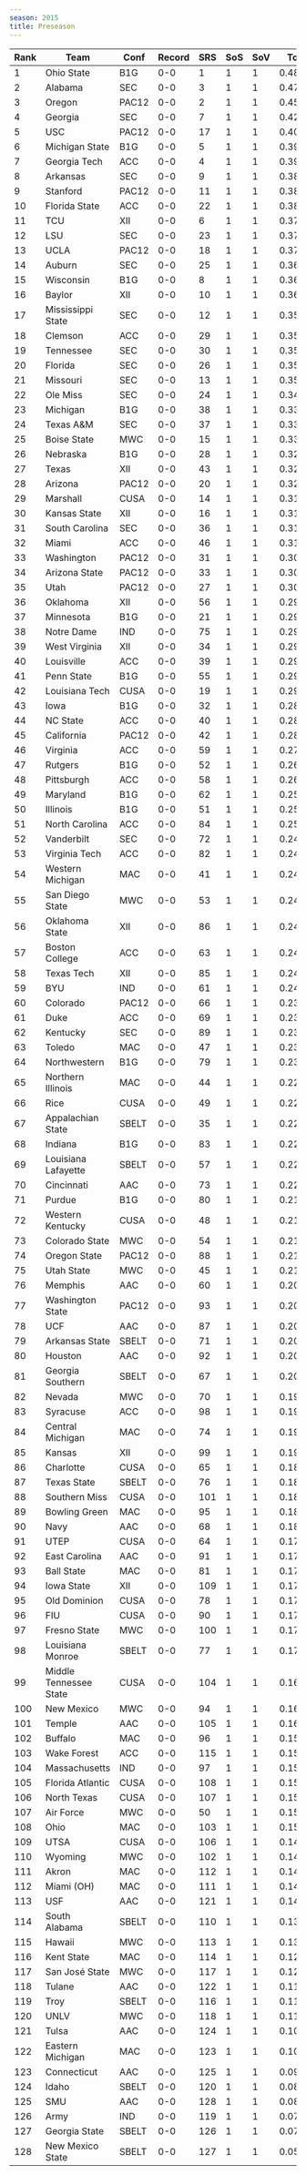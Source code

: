 ```yaml
---
season: 2015
title: Preseason
---
```

<table class="display"><thead><tr><th>Rank</th><th>Team</th><th>Conf</th><th>Record</th><th>SRS</th><th>SoS</th><th>SoV</th><th>Total</th></tr></thead><tbody>
<tr><td>1</td><td>Ohio State</td><td>B1G</td><td>0-0</td><td>1</td><td>1</td><td>1</td><td>0.48363</td></tr>
<tr><td>2</td><td>Alabama</td><td>SEC</td><td>0-0</td><td>3</td><td>1</td><td>1</td><td>0.47810</td></tr>
<tr><td>3</td><td>Oregon</td><td>PAC12</td><td>0-0</td><td>2</td><td>1</td><td>1</td><td>0.45071</td></tr>
<tr><td>4</td><td>Georgia</td><td>SEC</td><td>0-0</td><td>7</td><td>1</td><td>1</td><td>0.42928</td></tr>
<tr><td>5</td><td>USC</td><td>PAC12</td><td>0-0</td><td>17</td><td>1</td><td>1</td><td>0.40404</td></tr>
<tr><td>6</td><td>Michigan State</td><td>B1G</td><td>0-0</td><td>5</td><td>1</td><td>1</td><td>0.39760</td></tr>
<tr><td>7</td><td>Georgia Tech</td><td>ACC</td><td>0-0</td><td>4</td><td>1</td><td>1</td><td>0.39091</td></tr>
<tr><td>8</td><td>Arkansas</td><td>SEC</td><td>0-0</td><td>9</td><td>1</td><td>1</td><td>0.38090</td></tr>
<tr><td>9</td><td>Stanford</td><td>PAC12</td><td>0-0</td><td>11</td><td>1</td><td>1</td><td>0.38081</td></tr>
<tr><td>10</td><td>Florida State</td><td>ACC</td><td>0-0</td><td>22</td><td>1</td><td>1</td><td>0.38052</td></tr>
<tr><td>11</td><td>TCU</td><td>XII</td><td>0-0</td><td>6</td><td>1</td><td>1</td><td>0.37872</td></tr>
<tr><td>12</td><td>LSU</td><td>SEC</td><td>0-0</td><td>23</td><td>1</td><td>1</td><td>0.37816</td></tr>
<tr><td>13</td><td>UCLA</td><td>PAC12</td><td>0-0</td><td>18</td><td>1</td><td>1</td><td>0.37280</td></tr>
<tr><td>14</td><td>Auburn</td><td>SEC</td><td>0-0</td><td>25</td><td>1</td><td>1</td><td>0.36852</td></tr>
<tr><td>15</td><td>Wisconsin</td><td>B1G</td><td>0-0</td><td>8</td><td>1</td><td>1</td><td>0.36801</td></tr>
<tr><td>16</td><td>Baylor</td><td>XII</td><td>0-0</td><td>10</td><td>1</td><td>1</td><td>0.36040</td></tr>
<tr><td>17</td><td>Mississippi State</td><td>SEC</td><td>0-0</td><td>12</td><td>1</td><td>1</td><td>0.35945</td></tr>
<tr><td>18</td><td>Clemson</td><td>ACC</td><td>0-0</td><td>29</td><td>1</td><td>1</td><td>0.35212</td></tr>
<tr><td>19</td><td>Tennessee</td><td>SEC</td><td>0-0</td><td>30</td><td>1</td><td>1</td><td>0.35180</td></tr>
<tr><td>20</td><td>Florida</td><td>SEC</td><td>0-0</td><td>26</td><td>1</td><td>1</td><td>0.35042</td></tr>
<tr><td>21</td><td>Missouri</td><td>SEC</td><td>0-0</td><td>13</td><td>1</td><td>1</td><td>0.35038</td></tr>
<tr><td>22</td><td>Ole Miss</td><td>SEC</td><td>0-0</td><td>24</td><td>1</td><td>1</td><td>0.34903</td></tr>
<tr><td>23</td><td>Michigan</td><td>B1G</td><td>0-0</td><td>38</td><td>1</td><td>1</td><td>0.33863</td></tr>
<tr><td>24</td><td>Texas A&M</td><td>SEC</td><td>0-0</td><td>37</td><td>1</td><td>1</td><td>0.33733</td></tr>
<tr><td>25</td><td>Boise State</td><td>MWC</td><td>0-0</td><td>15</td><td>1</td><td>1</td><td>0.33022</td></tr>
<tr><td>26</td><td>Nebraska</td><td>B1G</td><td>0-0</td><td>28</td><td>1</td><td>1</td><td>0.32907</td></tr>
<tr><td>27</td><td>Texas</td><td>XII</td><td>0-0</td><td>43</td><td>1</td><td>1</td><td>0.32706</td></tr>
<tr><td>28</td><td>Arizona</td><td>PAC12</td><td>0-0</td><td>20</td><td>1</td><td>1</td><td>0.32413</td></tr>
<tr><td>29</td><td>Marshall</td><td>CUSA</td><td>0-0</td><td>14</td><td>1</td><td>1</td><td>0.31638</td></tr>
<tr><td>30</td><td>Kansas State</td><td>XII</td><td>0-0</td><td>16</td><td>1</td><td>1</td><td>0.31531</td></tr>
<tr><td>31</td><td>South Carolina</td><td>SEC</td><td>0-0</td><td>36</td><td>1</td><td>1</td><td>0.31519</td></tr>
<tr><td>32</td><td>Miami</td><td>ACC</td><td>0-0</td><td>46</td><td>1</td><td>1</td><td>0.31295</td></tr>
<tr><td>33</td><td>Washington</td><td>PAC12</td><td>0-0</td><td>31</td><td>1</td><td>1</td><td>0.30943</td></tr>
<tr><td>34</td><td>Arizona State</td><td>PAC12</td><td>0-0</td><td>33</td><td>1</td><td>1</td><td>0.30801</td></tr>
<tr><td>35</td><td>Utah</td><td>PAC12</td><td>0-0</td><td>27</td><td>1</td><td>1</td><td>0.30167</td></tr>
<tr><td>36</td><td>Oklahoma</td><td>XII</td><td>0-0</td><td>56</td><td>1</td><td>1</td><td>0.29970</td></tr>
<tr><td>37</td><td>Minnesota</td><td>B1G</td><td>0-0</td><td>21</td><td>1</td><td>1</td><td>0.29950</td></tr>
<tr><td>38</td><td>Notre Dame</td><td>IND</td><td>0-0</td><td>75</td><td>1</td><td>1</td><td>0.29852</td></tr>
<tr><td>39</td><td>West Virginia</td><td>XII</td><td>0-0</td><td>34</td><td>1</td><td>1</td><td>0.29496</td></tr>
<tr><td>40</td><td>Louisville</td><td>ACC</td><td>0-0</td><td>39</td><td>1</td><td>1</td><td>0.29240</td></tr>
<tr><td>41</td><td>Penn State</td><td>B1G</td><td>0-0</td><td>55</td><td>1</td><td>1</td><td>0.29075</td></tr>
<tr><td>42</td><td>Louisiana Tech</td><td>CUSA</td><td>0-0</td><td>19</td><td>1</td><td>1</td><td>0.29031</td></tr>
<tr><td>43</td><td>Iowa</td><td>B1G</td><td>0-0</td><td>32</td><td>1</td><td>1</td><td>0.28564</td></tr>
<tr><td>44</td><td>NC State</td><td>ACC</td><td>0-0</td><td>40</td><td>1</td><td>1</td><td>0.28556</td></tr>
<tr><td>45</td><td>California</td><td>PAC12</td><td>0-0</td><td>42</td><td>1</td><td>1</td><td>0.28447</td></tr>
<tr><td>46</td><td>Virginia</td><td>ACC</td><td>0-0</td><td>59</td><td>1</td><td>1</td><td>0.27435</td></tr>
<tr><td>47</td><td>Rutgers</td><td>B1G</td><td>0-0</td><td>52</td><td>1</td><td>1</td><td>0.26749</td></tr>
<tr><td>48</td><td>Pittsburgh</td><td>ACC</td><td>0-0</td><td>58</td><td>1</td><td>1</td><td>0.26225</td></tr>
<tr><td>49</td><td>Maryland</td><td>B1G</td><td>0-0</td><td>62</td><td>1</td><td>1</td><td>0.25657</td></tr>
<tr><td>50</td><td>Illinois</td><td>B1G</td><td>0-0</td><td>51</td><td>1</td><td>1</td><td>0.25208</td></tr>
<tr><td>51</td><td>North Carolina</td><td>ACC</td><td>0-0</td><td>84</td><td>1</td><td>1</td><td>0.25056</td></tr>
<tr><td>52</td><td>Vanderbilt</td><td>SEC</td><td>0-0</td><td>72</td><td>1</td><td>1</td><td>0.24687</td></tr>
<tr><td>53</td><td>Virginia Tech</td><td>ACC</td><td>0-0</td><td>82</td><td>1</td><td>1</td><td>0.24669</td></tr>
<tr><td>54</td><td>Western Michigan</td><td>MAC</td><td>0-0</td><td>41</td><td>1</td><td>1</td><td>0.24483</td></tr>
<tr><td>55</td><td>San Diego State</td><td>MWC</td><td>0-0</td><td>53</td><td>1</td><td>1</td><td>0.24201</td></tr>
<tr><td>56</td><td>Oklahoma State</td><td>XII</td><td>0-0</td><td>86</td><td>1</td><td>1</td><td>0.24193</td></tr>
<tr><td>57</td><td>Boston College</td><td>ACC</td><td>0-0</td><td>63</td><td>1</td><td>1</td><td>0.24111</td></tr>
<tr><td>58</td><td>Texas Tech</td><td>XII</td><td>0-0</td><td>85</td><td>1</td><td>1</td><td>0.24061</td></tr>
<tr><td>59</td><td>BYU</td><td>IND</td><td>0-0</td><td>61</td><td>1</td><td>1</td><td>0.24024</td></tr>
<tr><td>60</td><td>Colorado</td><td>PAC12</td><td>0-0</td><td>66</td><td>1</td><td>1</td><td>0.23734</td></tr>
<tr><td>61</td><td>Duke</td><td>ACC</td><td>0-0</td><td>69</td><td>1</td><td>1</td><td>0.23732</td></tr>
<tr><td>62</td><td>Kentucky</td><td>SEC</td><td>0-0</td><td>89</td><td>1</td><td>1</td><td>0.23700</td></tr>
<tr><td>63</td><td>Toledo</td><td>MAC</td><td>0-0</td><td>47</td><td>1</td><td>1</td><td>0.23690</td></tr>
<tr><td>64</td><td>Northwestern</td><td>B1G</td><td>0-0</td><td>79</td><td>1</td><td>1</td><td>0.23488</td></tr>
<tr><td>65</td><td>Northern Illinois</td><td>MAC</td><td>0-0</td><td>44</td><td>1</td><td>1</td><td>0.22851</td></tr>
<tr><td>66</td><td>Rice</td><td>CUSA</td><td>0-0</td><td>49</td><td>1</td><td>1</td><td>0.22739</td></tr>
<tr><td>67</td><td>Appalachian State</td><td>SBELT</td><td>0-0</td><td>35</td><td>1</td><td>1</td><td>0.22476</td></tr>
<tr><td>68</td><td>Indiana</td><td>B1G</td><td>0-0</td><td>83</td><td>1</td><td>1</td><td>0.22456</td></tr>
<tr><td>69</td><td>Louisiana Lafayette</td><td>SBELT</td><td>0-0</td><td>57</td><td>1</td><td>1</td><td>0.22325</td></tr>
<tr><td>70</td><td>Cincinnati</td><td>AAC</td><td>0-0</td><td>73</td><td>1</td><td>1</td><td>0.22105</td></tr>
<tr><td>71</td><td>Purdue</td><td>B1G</td><td>0-0</td><td>80</td><td>1</td><td>1</td><td>0.21991</td></tr>
<tr><td>72</td><td>Western Kentucky</td><td>CUSA</td><td>0-0</td><td>48</td><td>1</td><td>1</td><td>0.21842</td></tr>
<tr><td>73</td><td>Colorado State</td><td>MWC</td><td>0-0</td><td>54</td><td>1</td><td>1</td><td>0.21829</td></tr>
<tr><td>74</td><td>Oregon State</td><td>PAC12</td><td>0-0</td><td>88</td><td>1</td><td>1</td><td>0.21739</td></tr>
<tr><td>75</td><td>Utah State</td><td>MWC</td><td>0-0</td><td>45</td><td>1</td><td>1</td><td>0.21675</td></tr>
<tr><td>76</td><td>Memphis</td><td>AAC</td><td>0-0</td><td>60</td><td>1</td><td>1</td><td>0.20987</td></tr>
<tr><td>77</td><td>Washington State</td><td>PAC12</td><td>0-0</td><td>93</td><td>1</td><td>1</td><td>0.20843</td></tr>
<tr><td>78</td><td>UCF</td><td>AAC</td><td>0-0</td><td>87</td><td>1</td><td>1</td><td>0.20491</td></tr>
<tr><td>79</td><td>Arkansas State</td><td>SBELT</td><td>0-0</td><td>71</td><td>1</td><td>1</td><td>0.20267</td></tr>
<tr><td>80</td><td>Houston</td><td>AAC</td><td>0-0</td><td>92</td><td>1</td><td>1</td><td>0.20208</td></tr>
<tr><td>81</td><td>Georgia Southern</td><td>SBELT</td><td>0-0</td><td>67</td><td>1</td><td>1</td><td>0.20103</td></tr>
<tr><td>82</td><td>Nevada</td><td>MWC</td><td>0-0</td><td>70</td><td>1</td><td>1</td><td>0.19681</td></tr>
<tr><td>83</td><td>Syracuse</td><td>ACC</td><td>0-0</td><td>98</td><td>1</td><td>1</td><td>0.19431</td></tr>
<tr><td>84</td><td>Central Michigan</td><td>MAC</td><td>0-0</td><td>74</td><td>1</td><td>1</td><td>0.19402</td></tr>
<tr><td>85</td><td>Kansas</td><td>XII</td><td>0-0</td><td>99</td><td>1</td><td>1</td><td>0.19232</td></tr>
<tr><td>86</td><td>Charlotte</td><td>CUSA</td><td>0-0</td><td>65</td><td>1</td><td>1</td><td>0.18761</td></tr>
<tr><td>87</td><td>Texas State</td><td>SBELT</td><td>0-0</td><td>76</td><td>1</td><td>1</td><td>0.18674</td></tr>
<tr><td>88</td><td>Southern Miss</td><td>CUSA</td><td>0-0</td><td>101</td><td>1</td><td>1</td><td>0.18478</td></tr>
<tr><td>89</td><td>Bowling Green</td><td>MAC</td><td>0-0</td><td>95</td><td>1</td><td>1</td><td>0.18312</td></tr>
<tr><td>90</td><td>Navy</td><td>AAC</td><td>0-0</td><td>68</td><td>1</td><td>1</td><td>0.18186</td></tr>
<tr><td>91</td><td>UTEP</td><td>CUSA</td><td>0-0</td><td>64</td><td>1</td><td>1</td><td>0.17990</td></tr>
<tr><td>92</td><td>East Carolina</td><td>AAC</td><td>0-0</td><td>91</td><td>1</td><td>1</td><td>0.17964</td></tr>
<tr><td>93</td><td>Ball State</td><td>MAC</td><td>0-0</td><td>81</td><td>1</td><td>1</td><td>0.17920</td></tr>
<tr><td>94</td><td>Iowa State</td><td>XII</td><td>0-0</td><td>109</td><td>1</td><td>1</td><td>0.17622</td></tr>
<tr><td>95</td><td>Old Dominion</td><td>CUSA</td><td>0-0</td><td>78</td><td>1</td><td>1</td><td>0.17501</td></tr>
<tr><td>96</td><td>FIU</td><td>CUSA</td><td>0-0</td><td>90</td><td>1</td><td>1</td><td>0.17341</td></tr>
<tr><td>97</td><td>Fresno State</td><td>MWC</td><td>0-0</td><td>100</td><td>1</td><td>1</td><td>0.17058</td></tr>
<tr><td>98</td><td>Louisiana Monroe</td><td>SBELT</td><td>0-0</td><td>77</td><td>1</td><td>1</td><td>0.17007</td></tr>
<tr><td>99</td><td>Middle Tennessee State</td><td>CUSA</td><td>0-0</td><td>104</td><td>1</td><td>1</td><td>0.16474</td></tr>
<tr><td>100</td><td>New Mexico</td><td>MWC</td><td>0-0</td><td>94</td><td>1</td><td>1</td><td>0.16451</td></tr>
<tr><td>101</td><td>Temple</td><td>AAC</td><td>0-0</td><td>105</td><td>1</td><td>1</td><td>0.16101</td></tr>
<tr><td>102</td><td>Buffalo</td><td>MAC</td><td>0-0</td><td>96</td><td>1</td><td>1</td><td>0.15737</td></tr>
<tr><td>103</td><td>Wake Forest</td><td>ACC</td><td>0-0</td><td>115</td><td>1</td><td>1</td><td>0.15559</td></tr>
<tr><td>104</td><td>Massachusetts</td><td>IND</td><td>0-0</td><td>97</td><td>1</td><td>1</td><td>0.15532</td></tr>
<tr><td>105</td><td>Florida Atlantic</td><td>CUSA</td><td>0-0</td><td>108</td><td>1</td><td>1</td><td>0.15521</td></tr>
<tr><td>106</td><td>North Texas</td><td>CUSA</td><td>0-0</td><td>107</td><td>1</td><td>1</td><td>0.15431</td></tr>
<tr><td>107</td><td>Air Force</td><td>MWC</td><td>0-0</td><td>50</td><td>1</td><td>1</td><td>0.15338</td></tr>
<tr><td>108</td><td>Ohio</td><td>MAC</td><td>0-0</td><td>103</td><td>1</td><td>1</td><td>0.15049</td></tr>
<tr><td>109</td><td>UTSA</td><td>CUSA</td><td>0-0</td><td>106</td><td>1</td><td>1</td><td>0.14998</td></tr>
<tr><td>110</td><td>Wyoming</td><td>MWC</td><td>0-0</td><td>102</td><td>1</td><td>1</td><td>0.14843</td></tr>
<tr><td>111</td><td>Akron</td><td>MAC</td><td>0-0</td><td>112</td><td>1</td><td>1</td><td>0.14693</td></tr>
<tr><td>112</td><td>Miami (OH)</td><td>MAC</td><td>0-0</td><td>111</td><td>1</td><td>1</td><td>0.14365</td></tr>
<tr><td>113</td><td>USF</td><td>AAC</td><td>0-0</td><td>121</td><td>1</td><td>1</td><td>0.14317</td></tr>
<tr><td>114</td><td>South Alabama</td><td>SBELT</td><td>0-0</td><td>110</td><td>1</td><td>1</td><td>0.13867</td></tr>
<tr><td>115</td><td>Hawaii</td><td>MWC</td><td>0-0</td><td>113</td><td>1</td><td>1</td><td>0.13688</td></tr>
<tr><td>116</td><td>Kent State</td><td>MAC</td><td>0-0</td><td>114</td><td>1</td><td>1</td><td>0.12533</td></tr>
<tr><td>117</td><td>San José State</td><td>MWC</td><td>0-0</td><td>117</td><td>1</td><td>1</td><td>0.12334</td></tr>
<tr><td>118</td><td>Tulane</td><td>AAC</td><td>0-0</td><td>122</td><td>1</td><td>1</td><td>0.11646</td></tr>
<tr><td>119</td><td>Troy</td><td>SBELT</td><td>0-0</td><td>116</td><td>1</td><td>1</td><td>0.11636</td></tr>
<tr><td>120</td><td>UNLV</td><td>MWC</td><td>0-0</td><td>118</td><td>1</td><td>1</td><td>0.11167</td></tr>
<tr><td>121</td><td>Tulsa</td><td>AAC</td><td>0-0</td><td>124</td><td>1</td><td>1</td><td>0.10122</td></tr>
<tr><td>122</td><td>Eastern Michigan</td><td>MAC</td><td>0-0</td><td>123</td><td>1</td><td>1</td><td>0.10046</td></tr>
<tr><td>123</td><td>Connecticut</td><td>AAC</td><td>0-0</td><td>125</td><td>1</td><td>1</td><td>0.09258</td></tr>
<tr><td>124</td><td>Idaho</td><td>SBELT</td><td>0-0</td><td>120</td><td>1</td><td>1</td><td>0.08860</td></tr>
<tr><td>125</td><td>SMU</td><td>AAC</td><td>0-0</td><td>128</td><td>1</td><td>1</td><td>0.08252</td></tr>
<tr><td>126</td><td>Army</td><td>IND</td><td>0-0</td><td>119</td><td>1</td><td>1</td><td>0.07293</td></tr>
<tr><td>127</td><td>Georgia State</td><td>SBELT</td><td>0-0</td><td>126</td><td>1</td><td>1</td><td>0.07286</td></tr>
<tr><td>128</td><td>New Mexico State</td><td>SBELT</td><td>0-0</td><td>127</td><td>1</td><td>1</td><td>0.05205</td></tr>
</tbody></table>

